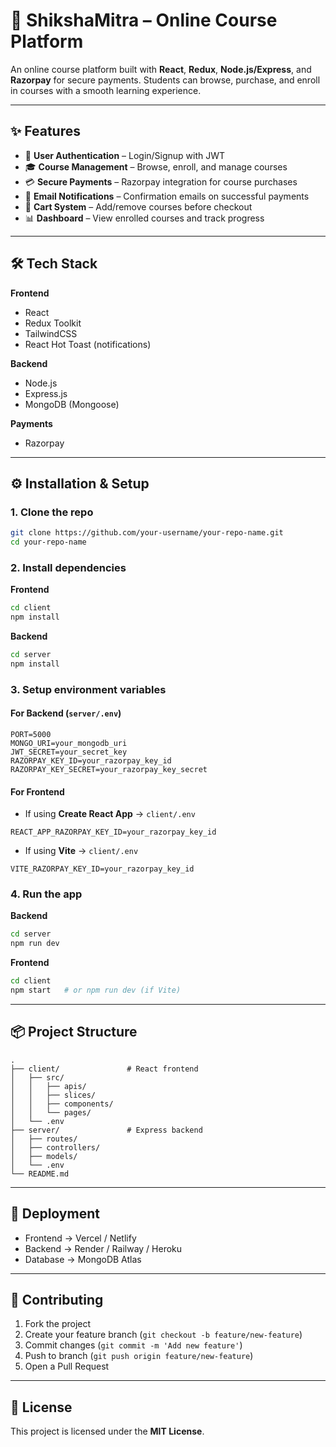 


# 📘 ShikshaMitra – Online Course Platform

An online course platform built with **React**, **Redux**, **Node.js/Express**, and **Razorpay** for secure payments.
Students can browse, purchase, and enroll in courses with a smooth learning experience.

---

## ✨ Features

* 🔐 **User Authentication** – Login/Signup with JWT
* 🎓 **Course Management** – Browse, enroll, and manage courses
* 💳 **Secure Payments** – Razorpay integration for course purchases
* 📧 **Email Notifications** – Confirmation emails on successful payments
* 🛒 **Cart System** – Add/remove courses before checkout
* 📊 **Dashboard** – View enrolled courses and track progress

---

## 🛠️ Tech Stack

**Frontend**

* React
* Redux Toolkit
* TailwindCSS
* React Hot Toast (notifications)

**Backend**

* Node.js
* Express.js
* MongoDB (Mongoose)

**Payments**

* Razorpay

---

## ⚙️ Installation & Setup

### 1. Clone the repo

```bash
git clone https://github.com/your-username/your-repo-name.git
cd your-repo-name
```

### 2. Install dependencies

**Frontend**

```bash
cd client
npm install
```

**Backend**

```bash
cd server
npm install
```

### 3. Setup environment variables

#### For **Backend** (`server/.env`)

```env
PORT=5000
MONGO_URI=your_mongodb_uri
JWT_SECRET=your_secret_key
RAZORPAY_KEY_ID=your_razorpay_key_id
RAZORPAY_KEY_SECRET=your_razorpay_key_secret
```

#### For **Frontend**

* If using **Create React App** → `client/.env`

```env
REACT_APP_RAZORPAY_KEY_ID=your_razorpay_key_id
```

* If using **Vite** → `client/.env`

```env
VITE_RAZORPAY_KEY_ID=your_razorpay_key_id
```

### 4. Run the app

**Backend**

```bash
cd server
npm run dev
```

**Frontend**

```bash
cd client
npm start   # or npm run dev (if Vite)
```

---

## 📦 Project Structure

```
.
├── client/               # React frontend
│   ├── src/
│   │   ├── apis/
│   │   ├── slices/
│   │   ├── components/
│   │   └── pages/
│   └── .env
├── server/               # Express backend
│   ├── routes/
│   ├── controllers/
│   ├── models/
│   └── .env
└── README.md
```

---

## 🚀 Deployment

* Frontend → Vercel / Netlify
* Backend → Render / Railway / Heroku
* Database → MongoDB Atlas

---

## 🤝 Contributing

1. Fork the project
2. Create your feature branch (`git checkout -b feature/new-feature`)
3. Commit changes (`git commit -m 'Add new feature'`)
4. Push to branch (`git push origin feature/new-feature`)
5. Open a Pull Request

---

## 📜 License

This project is licensed under the **MIT License**.




